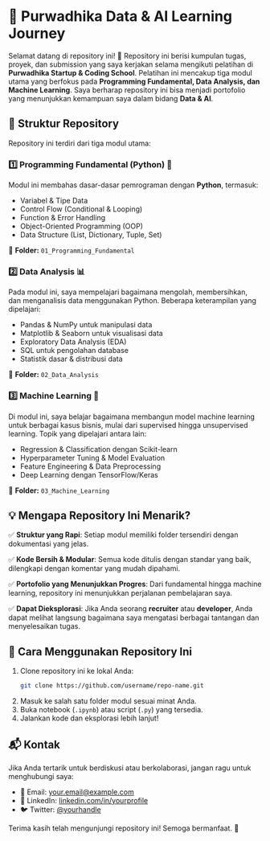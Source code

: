 # 🚀 Purwadhika Data & AI Learning Journey

Selamat datang di repository ini! 🎉 Repository ini berisi kumpulan tugas, proyek, dan submission yang saya kerjakan selama mengikuti pelatihan di **Purwadhika Startup & Coding School**. Pelatihan ini mencakup tiga modul utama yang berfokus pada **Programming Fundamental, Data Analysis, dan Machine Learning**. Saya berharap repository ini bisa menjadi portofolio yang menunjukkan kemampuan saya dalam bidang **Data & AI**.

## 📌 Struktur Repository
Repository ini terdiri dari tiga modul utama:

### 1️⃣ **Programming Fundamental (Python)** 🐍
Modul ini membahas dasar-dasar pemrograman dengan **Python**, termasuk:
- Variabel & Tipe Data
- Control Flow (Conditional & Looping)
- Function & Error Handling
- Object-Oriented Programming (OOP)
- Data Structure (List, Dictionary, Tuple, Set)

📂 **Folder:** `01_Programming_Fundamental`

### 2️⃣ **Data Analysis** 📊
Pada modul ini, saya mempelajari bagaimana mengolah, membersihkan, dan menganalisis data menggunakan Python. Beberapa keterampilan yang dipelajari:
- Pandas & NumPy untuk manipulasi data
- Matplotlib & Seaborn untuk visualisasi data
- Exploratory Data Analysis (EDA)
- SQL untuk pengolahan database
- Statistik dasar & distribusi data

📂 **Folder:** `02_Data_Analysis`

### 3️⃣ **Machine Learning** 🤖
Di modul ini, saya belajar bagaimana membangun model machine learning untuk berbagai kasus bisnis, mulai dari supervised hingga unsupervised learning. Topik yang dipelajari antara lain:
- Regression & Classification dengan Scikit-learn
- Hyperparameter Tuning & Model Evaluation
- Feature Engineering & Data Preprocessing
- Deep Learning dengan TensorFlow/Keras

📂 **Folder:** `03_Machine_Learning`

## 💡 Mengapa Repository Ini Menarik?
✅ **Struktur yang Rapi**: Setiap modul memiliki folder tersendiri dengan dokumentasi yang jelas.

✅ **Kode Bersih & Modular**: Semua kode ditulis dengan standar yang baik, dilengkapi dengan komentar yang mudah dipahami.

✅ **Portofolio yang Menunjukkan Progres**: Dari fundamental hingga machine learning, repository ini menunjukkan perjalanan pembelajaran saya.

✅ **Dapat Dieksplorasi**: Jika Anda seorang **recruiter** atau **developer**, Anda dapat melihat langsung bagaimana saya mengatasi berbagai tantangan dan menyelesaikan tugas.


## 📌 Cara Menggunakan Repository Ini
1. Clone repository ini ke lokal Anda:
   ```sh
   git clone https://github.com/username/repo-name.git
   ```
2. Masuk ke salah satu folder modul sesuai minat Anda.
3. Buka notebook (`.ipynb`) atau script (`.py`) yang tersedia.
4. Jalankan kode dan eksplorasi lebih lanjut!

## 📬 Kontak
Jika Anda tertarik untuk berdiskusi atau berkolaborasi, jangan ragu untuk menghubungi saya:
- 📧 Email: your.email@example.com
- 🔗 LinkedIn: [linkedin.com/in/yourprofile](https://linkedin.com/in/yourprofile)
- 🐦 Twitter: [@yourhandle](https://twitter.com/yourhandle)

Terima kasih telah mengunjungi repository ini! Semoga bermanfaat. 🚀
